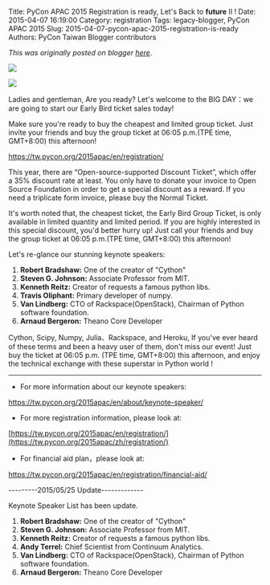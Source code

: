Title: PyCon APAC 2015 Registration is ready, Let's Back to __future__ II !
Date: 2015-04-07 16:19:00
Category: registration
Tags: legacy-blogger, PyCon APAC 2015
Slug: 2015-04-07-pycon-apac-2015-registration-is-ready
Authors: PyCon Taiwan Blogger contributors

*This was originally posted on blogger [here](https://pycontw.blogspot.com/2015/04/pycon-apac-2015-registration-is-ready.html)*.

<!--more-->

[![](http://3.bp.blogspot.com/-bDvr1fjQ1bM/VQ2FCKwXvkI/AAAAAAAAG2Y/UqtPFrEljqM/s1600/logo.png)](http://3.bp.blogspot.com/-bDvr1fjQ1bM/VQ2FCKwXvkI/AAAAAAAAG2Y/UqtPFrEljqM/s1600/logo.png)

[![](http://4.bp.blogspot.com/-0II_PK4Ug7Y/VQ2FCBSqmBI/AAAAAAAAG2c/2Ja53vIfuuE/s1600/car.png)](http://4.bp.blogspot.com/-0II_PK4Ug7Y/VQ2FCBSqmBI/AAAAAAAAG2c/2Ja53vIfuuE/s1600/car.png)

Ladies and gentleman, Are you ready? Let's welcome to the BIG DAY：we are going to start our Early Bird ticket sales today!

Make sure you're ready to buy the cheapest and limited group ticket. Just invite your friends and buy the group ticket at 06:05 p.m.(TPE time, GMT+8:00) this afternoon!

<https://tw.pycon.org/2015apac/en/registration/>

This year, there are “Open-source-supported Discount Ticket”, which offer a 35% discount rate at least. You only have to donate your invoice to Open Source Foundation in order to get a special discount as a reward. If you need a triplicate form invoice, please buy the Normal Ticket.

It's worth noted that, the cheapest ticket, the Early Bird Group Ticket, is only available in limited quantity and limited period. If you are highly interested in this special discount, you'd better hurry up! Just call your friends and buy the group ticket at 06:05 p.m.(TPE time, GMT+8:00) this afternoon!

Let's re-glance our stunning keynote speakers:

1. __Robert Bradshaw:__ One of the creator of "Cython"
2. __Steven G. Johnson:__ Associate Professor from MIT.
3. __Kenneth Reitz:__ Creator of requests a famous python libs.
4. __Travis Oliphant:__ Primary developer of numpy.
5. __Van Lindberg:__ CTO of Rackspace(OpenStack), Chairman of Python software foundation.
6. __Arnaud Bergeron:__ Theano Core Developer

Cython, Scipy, Numpy, Julia、Rackspace, and Heroku, If you've ever heard of these terms and been a heavy user of them, don't miss our event! Just buy the ticket at 06:05 p.m. (TPE time, GMT+8:00) this afternoon, and enjoy the technical exchange with these superstar in Python world !

----

* For more information about our keynote speakers:

<https://tw.pycon.org/2015apac/en/about/keynote-speaker/>

* For more registration information, please look at:

[https://tw.pycon.org/2015apac/en/registration/](https://tw.pycon.org/2015apac/zh/registration/)

* For financial aid plan，please look at:

<https://tw.pycon.org/2015apac/en/registration/financial-aid/>

---------2015/05/25 Update-------------

Keynote Speaker List has been update.

1. __Robert Bradshaw:__ One of the creator of "Cython"
2. __Steven G. Johnson:__ Associate Professor from MIT.
3. __Kenneth Reitz:__ Creator of requests a famous python libs.
4. __Andy Terrel:__ Chief Scientist from Continuum Analytics.
5. __Van Lindberg:__ CTO of Rackspace(OpenStack), Chairman of Python software foundation.
6. __Arnaud Bergeron:__ Theano Core Developer
